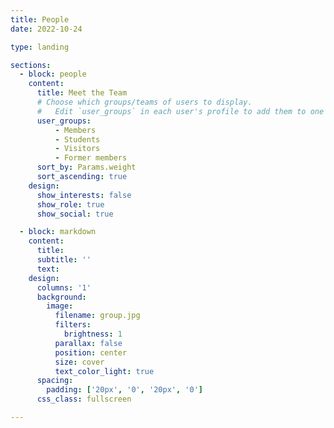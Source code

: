 ```yaml
---
title: People
date: 2022-10-24

type: landing

sections:
  - block: people
    content:
      title: Meet the Team
      # Choose which groups/teams of users to display.
      #   Edit `user_groups` in each user's profile to add them to one or more of these groups.
      user_groups:
          - Members
          - Students
          - Visitors
          - Former members
      sort_by: Params.weight
      sort_ascending: true
    design:
      show_interests: false
      show_role: true
      show_social: true

  - block: markdown
    content:
      title:
      subtitle: ''
      text:
    design:
      columns: '1'
      background:
        image:
          filename: group.jpg
          filters:
            brightness: 1
          parallax: false
          position: center
          size: cover
          text_color_light: true
      spacing:
        padding: ['20px', '0', '20px', '0']
      css_class: fullscreen

---
```

